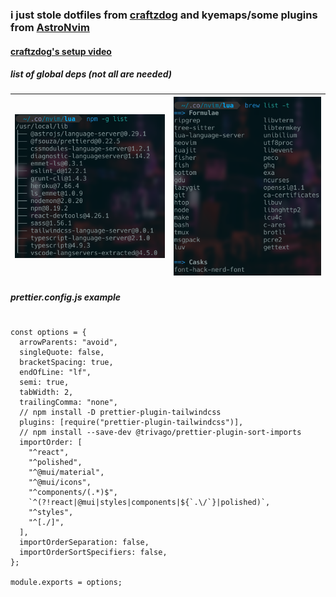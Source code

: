 ### i just stole dotfiles from [craftzdog](https://github.com/craftzdog/dotfiles-public) and kyemaps/some plugins from [AstroNvim](https://github.com/AstroNvim/AstroNvim)

#### [craftzdog's setup video](https://youtu.be/ajmK0ZNcM4Q)

##### list of global deps (not all are needed)

| ![npm deps](https://github.com/cheechqt/stolen-nvim/blob/main/npm-list.png "npm deps") | ![brew deps](https://github.com/cheechqt/stolen-nvim/blob/main/brew-list.png "brew deps") |
| -------------------------------------------------------------------------------------- | ----------------------------------------------------------------------------------------- |

##### prettier.config.js example

```

const options = {
  arrowParents: "avoid",
  singleQuote: false,
  bracketSpacing: true,
  endOfLine: "lf",
  semi: true,
  tabWidth: 2,
  trailingComma: "none",
  // npm install -D prettier-plugin-tailwindcss
  plugins: [require("prettier-plugin-tailwindcss")],
  // npm install --save-dev @trivago/prettier-plugin-sort-imports
  importOrder: [
    "^react",
    "^polished",
    "^@mui/material",
    "^@mui/icons",
    "^components/(.*)$",
    `^(?!react|@mui|styles|components|${`.\/`}|polished)`,
    "^styles",
    "^[./]",
  ],
  importOrderSeparation: false,
  importOrderSortSpecifiers: false,
};

module.exports = options;


```
